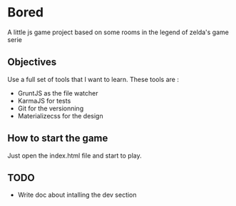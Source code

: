 Bored
===
A little js game project based on some rooms in the legend of zelda's game serie

Objectives
---
Use a full set of tools that I want to learn.
These tools are :

 - GruntJS as the file watcher
 - KarmaJS for tests
 - Git for the versionning
 - Materializecss for the design

How to start the game
---
Just open the index.html file and start to play.

TODO
---
- Write doc about intalling the dev section